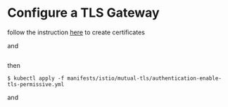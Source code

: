 # Configure a TLS Gateway

follow the instruction [here](https://istio.io/docs/tasks/traffic-management/secure-ingress/#generate-client-and-server-certificates-and-keys)
to create certificates

and 
```$ kubectl create -n istio-system secret tls istio-ingressgateway-certs --key mtls-go-example/3_application/private/servicea.sedona.fr.key.pem --cert mtls-go-example/3_application/certs/servicea.sedona.fr.cert.pem
```

then 

```
$ kubectl apply -f manifests/istio/mutual-tls/authentication-enable-tls-permissive.yml
````

and

```$ kubectl apply -f manifests/istio/gateway/service-a-tls-gateway.yml
```